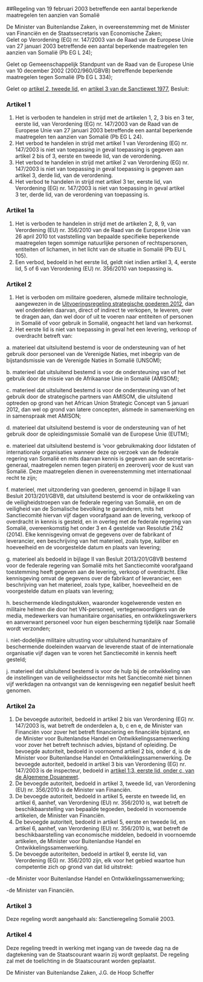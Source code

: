 <meta http-equiv='Content-Type' content='text/html; charset=utf-8' />

##Regeling van 19 februari 2003 betreffende een aantal beperkende maatregelen ten aanzien van Somalië

De Minister van Buitenlandse Zaken, in overeenstemming met de Minister van Financiën en de Staatssecretaris van Economische Zaken;  
Gelet op Verordening (EG) nr. 147/2003 van de Raad van de Europese Unie van 27 januari 2003 betreffende een aantal beperkende maatregelen ten aanzien van Somalië (Pb EG L 24);

Gelet op Gemeenschappelijk Standpunt van de Raad van de Europese Unie van 10 december 2002 (2002/960/GBVB) betreffende beperkende maatregelen tegen Somalië (Pb EG L 334);

Gelet op [artikel 2, tweede lid](../../../../../wet/sanctiewet/1977/BWBR0003296/README.md), en [artikel 3 van de Sanctiewet 1977](../../../../../wet/sanctiewet/1977/BWBR0003296/README.md),
Besluit:     

### Artikel  1  

1.  Het is verboden te handelen in strijd met de artikelen 1, 2, 3 bis en 3 ter, eerste lid, van Verordening (EG) nr. 147/2003 van de Raad van de Europese Unie van 27 januari 2003 betreffende een aantal beperkende maatregelen ten aanzien van Somalië (Pb EG L 24).   
2.  Het verbod te handelen in strijd met artikel 1 van Verordening (EG) nr. 147/2003 is niet van toepassing in geval toepassing is gegeven aan artikel 2 bis of 3, eerste en tweede lid, van de verordening.   
3.  Het verbod te handelen in strijd met artikel 2 van Verordening (EG) nr. 147/2003 is niet van toepassing in geval toepassing is gegeven aan artikel 3, derde lid, van de verordening.    
4.  Het verbod te handelen in strijd met artikel 3 ter, eerste lid, van Verordening (EG) nr. 147/2003 is niet van toepassing in geval artikel 3 ter, derde lid, van de verordening van toepassing is. 

### Artikel  1a  

1.  Het is verboden te handelen in strijd met de artikelen 2, 8, 9, van Verordening (EU) nr. 356/2010 van de Raad van de Europese Unie van 26 april 2010 tot vaststelling van bepaalde specifieke beperkende maatregelen tegen sommige natuurlijke personen of rechtspersonen, entiteiten of lichamen, in het licht van de situatie in Somalië (Pb EU L 105).   
2.  Een verbod, bedoeld in het eerste lid, geldt niet indien artikel 3, 4, eerste lid, 5 of 6 van Verordening (EU) nr. 356/2010 van toepassing is.  

### Artikel  2  

1.  Het is verboden om militaire goederen, alsmede militaire technologie, aangewezen in de [Uitvoeringsregeling strategische goederen 2012](../../../../../ministeriele-regeling/uitvoeringsregeling/strategische/goederen/2012/BWBR0030610/README.md), dan wel onderdelen daarvan, direct of indirect te verkopen, te leveren, over te dragen aan, dan wel door of uit te voeren naar entiteiten of personen in Somalië of voor gebruik in Somalië, ongeacht het land van herkomst.  
2.  Het eerste lid is niet van toepassing in geval het een levering, verkoop of overdracht betreft van: 

a. materieel dat uitsluitend bestemd is voor de ondersteuning van of het gebruik door personeel van de Verenigde Naties, met inbegrip van de bijstandsmissie van de Verenigde Naties in Somalië (UNSOM);  

b. materieel dat uitsluitend bestemd is voor de ondersteuning van of het gebruik door de missie van de Afrikaanse Unie in Somalië (AMISOM);  

c. materieel dat uitsluitend bestemd is voor de ondersteuning van of het gebruik door de strategische partners van AMISOM, die uitsluitend optreden op grond van het African Union Strategic Concept van 5 januari 2012, dan wel op grond van latere concepten, alsmede in samenwerking en in samenspraak met AMISON;  

d. materieel dat uitsluitend bestemd is voor de ondersteuning van of het gebruik door de opleidingsmissie Somalië van de Europese Unie (EUTM);  

e. materieel dat uitsluitend bestemd is ‘voor gebruikmaking door lidstaten of internationale organisaties wanneer deze op verzoek van de federale regering van Somalië en mits daarvan kennis is gegeven aan de secretaris-generaal, maatregelen nemen tegen piraterij en zeeroverij voor de kust van Somalië. Deze maatregelen dienen in overeenstemming met internationaal recht te zijn;  

f. materieel, met uitzondering van goederen, genoemd in bijlage II van Besluit 2013/201/GBVB, dat uitsluitend bestemd is voor de ontwikkeling van de veiligheidstroepen van de federale regering van Somalië, en om de veiligheid van de Somalische bevolking te garanderen, mits het Sanctiecomité hiervan vijf dagen voorafgaand aan de levering, verkoop of overdracht in kennis is gesteld, en in overleg met de federale regering van Somalië, overeenkomstig het onder 3 en 4 gestelde van Resolutie 2142 (2014). Elke kennisgeving omvat de gegevens over de fabrikant of leverancier, een beschrijving van het materieel, zoals type, kaliber en hoeveelheid en de voorgestelde datum en plaats van levering;  

g. materieel als bedoeld in bijlage II van Besluit 2013/201/GBVB bestemd voor de federale regering van Somalië mits het Sanctiecomité voorafgaand toestemming heeft gegeven aan de levering, verkoop of overdracht. Elke kennisgeving omvat de gegevens over de fabrikant of leverancier, een beschrijving van het materieel, zoals type, kaliber, hoeveelheid en de voorgestelde datum en plaats van levering;  

h. beschermende kledingstukken, waaronder kogelwerende vesten en militaire helmen die door het VN-personeel, vertegenwoordigers van de media, medewerkers van humanitaire organisaties, en ontwikkelingswerkers en aanverwant personeel voor hun eigen bescherming tijdelijk naar Somalië wordt verzonden;  

i. niet-dodelijke militaire uitrusting voor uitsluitend humanitaire of beschermende doeleinden waarvan de leverende staat of de internationale organisatie vijf dagen van te voren het Sanctiecomité in kennis heeft gesteld;  

j. materieel dat uitsluitend bestemd is voor de hulp bij de ontwikkeling van de instellingen van de veiligheidssector mits het Sanctiecomité niet binnen vijf werkdagen na ontvangst van de kennisgeving een negatief besluit heeft genomen.   

### Artikel  2a  

1. De bevoegde autoriteit, bedoeld in artikel 2 bis van Verordening (EG) nr. 147/2003 is, wat betreft de onderdelen a, b, c en e, de Minister van Financiën voor zover het betreft financiering en financiële bijstand, en de Minister voor Buitenlandse Handel en Ontwikkelingssamenwerking voor zover het betreft technisch advies, bijstand of opleiding. De bevoegde autoriteit, bedoeld in voornoemd artikel 2 bis, onder d, is de Minister voor Buitenlandse Handel en Ontwikkelingssamenwerking. De bevoegde autoriteit, bedoeld in artikel 3 bis van Verordening (EG) nr. 147/2003 is de inspecteur, bedoeld in [artikel 1:3, eerste lid, onder c, van de Algemene Douanewet](../../../../../wet/algemene/douanewet/BWBR0023746/README.md). 
2. De bevoegde autoriteit, bedoeld in artikel 3, tweede lid, van Verordening (EU) nr. 356/2010 is de Minister van Financiën.
3. De bevoegde autoriteit, bedoeld in artikel 5, eerste en tweede lid, en artikel 6, aanhef, van Verordening (EU) nr. 356/2010 is, wat betreft de beschikbaarstelling van bepaalde tegoeden, bedoeld in voornoemde artikelen, de Minister van Financiën.
4. De bevoegde autoriteit, bedoeld in artikel 5, eerste en tweede lid, en artikel 6, aanhef, van Verordening (EU) nr. 356/2010 is, wat betreft de beschikbaarstelling van economische middelen, bedoeld in voornoemde artikelen, de Minister voor Buitenlandse Handel en Ontwikkelingssamenwerking.
5. De bevoegde autoriteiten, bedoeld in artikel 9, eerste lid, van Verordening (EG) nr. 356/2010 zijn, elk voor het gebied waartoe hun competentie zich op grond van dat lid uitstrekt:

-de Minister voor Buitenlandse Handel en Ontwikkelingssamenwerking;

-de Minister van Financiën.

### Artikel  3  

Deze regeling wordt aangehaald als: Sanctieregeling Somalië 2003.  

### Artikel  4  

Deze regeling treedt in werking met ingang van de tweede dag na de dagtekening van de Staatscourant waarin zij wordt geplaatst. 
De regeling zal met de toelichting in de Staatscourant worden geplaatst.   

De 
Minister van Buitenlandse Zaken, 
J.G. de Hoop Scheffer      
